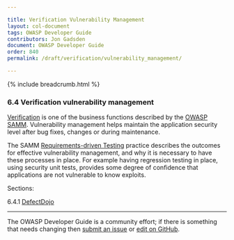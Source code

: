 ```yaml
---

title: Verification Vulnerability Management
layout: col-document
tags: OWASP Developer Guide
contributors: Jon Gadsden
document: OWASP Developer Guide
order: 840
permalink: /draft/verification/vulnerability_management/

---
```


{% include breadcrumb.html %}

### 6.4 Verification vulnerability management

[Verification][sammv] is one of the business functions described by the [OWASP SAMM][samm].
Vulnerability management helps maintain the application security level after bug fixes, changes or during maintenance.

The SAMM [Requirements-driven Testing][sammvrt] practice describes the outcomes for effective vulnerability management,
and why it is necessary to have these processes in place.
For example having regression testing in place, using security unit tests,
provides some degree of confidence that applications are not vulnerable to know exploits.

Sections:

6.4.1 [DefectDojo](01-defectdojo.md)  

----

The OWASP Developer Guide is a community effort; if there is something that needs changing
then [submit an issue][issue0840] or [edit on GitHub][edit0840].

[edit0840]: https://github.com/OWASP/www-project-developer-guide/blob/main/draft/08-verification/04-vulnerability-management/toc.md
[issue0840]: https://github.com/OWASP/www-project-developer-guide/issues/new?labels=enhancement&template=request.md&title=Update:%2008-verification/04-vulnerability-management/00-toc
[samm]: https://owaspsamm.org/about/
[sammv]: https://owaspsamm.org/model/verification/
[sammvrt]: https://owaspsamm.org/model/verification/requirements-driven-testing/
